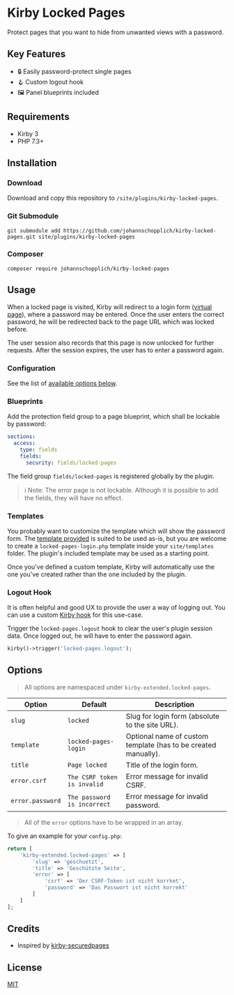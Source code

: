 # Kirby Locked Pages

Protect pages that you want to hide from unwanted views with a password.

## Key Features

- 🔒 Easily password-protect single pages
- 🪝 Custom logout hook
- 🖼 Panel blueprints included

## Requirements

- Kirby 3
- PHP 7.3+

## Installation

### Download

Download and copy this repository to `/site/plugins/kirby-locked-pages`.

### Git Submodule

```
git submodule add https://github.com/johannschopplich/kirby-locked-pages.git site/plugins/kirby-locked-pages
```

### Composer

```
composer require johannschopplich/kirby-locked-pages
```

## Usage

When a locked page is visited, Kirby will redirect to a login form ([virtual page](https://getkirby.com/docs/guide/virtual-pages)), where a password may be entered. Once the user enters the correct password, he will be redirected back to the page URL which was locked before.

The user session also records that this page is now unlocked for further requests. After the session expires, the user has to enter a password again.

### Configuration

See the list of [available options below](#options).

### Blueprints

Add the protection field group to a page blueprint, which shall be lockable by password:

```yml
sections:
  access:
    type: fields
    fields:
      security: fields/locked-pages
```

The field group `fields/locked-pages` is registered globally by the plugin.

> ℹ️ Note: The error page is not lockable. Although it is possible to add the fields, they will have no effect.

### Templates

You probably want to customize the template which will show the password form. The [template provided](templates/locked-pages-login.php) is suited to be used as-is, but you are welcome to create a `locked-pages-login.php` template inside your `site/templates` folder. The plugin's included template may be used as a starting point.

Once you've defined a custom template, Kirby will automatically use the one you've created rather than the one included by the plugin.

### Logout Hook

It is often helpful and good UX to provide the user a way of logging out. You can use a custom [Kirby hook](https://getkirby.com/docs/reference/plugins/extensions/hooks) for this use-case.

Trigger the `locked-pages.logout` hook to clear the user's plugin session data. Once logged out, he will have to enter the password again.

```php
kirby()->trigger('locked-pages.logout');
```

## Options

> All options are namespaced under `kirby-extended.locked-pages`.

| Option | Default | Description |
| --- | --- | --- |
| `slug` | `locked` | Slug for login form (absolute to the site URL). |
| `template` | `locked-pages-login` | Optional name of custom template (has to be created manually). |
| `title` | `Page locked` | Title of the login form. |
| `error.csrf` | `The CSRF token is invalid` | Error message for invalid CSRF. |
| `error.password` | `The password is incorrect` | Error message for invalid password. |

> All of the `error` options have to be wrapped in an array.

To give an example for your `config.php`:

```php
return [
    'kirby-extended.locked-pages' => [
        'slug' => 'geschuetzt',
        'title' => 'Geschützte Seite',
        'error' => [
            'csrf' => 'Der CSRF-Token ist nicht korrket',
            'password' => 'Das Passwort ist nicht korrekt'
        ]
    ]
];
```

## Credits

- Inspired by [kirby-securedpages](https://github.com/kerli81/kirby-securedpages)

## License

[MIT](https://opensource.org/licenses/MIT)
